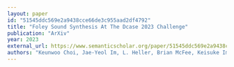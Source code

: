 ```yaml
---
layout: paper
id: "51545ddc569e2a9438cce66de3c955aad2df4792"
title: "Foley Sound Synthesis At The Dcase 2023 Challenge"
publication: "ArXiv"
year: 2023
external_url: https://www.semanticscholar.org/paper/51545ddc569e2a9438cce66de3c955aad2df4792
authors: "Keunwoo Choi, Jae-Yeol Im, L. Heller, Brian McFee, Keisuke Imoto, Yuki Okamoto, M. Lagrange, Shinosuke Takamichi"
---
```

